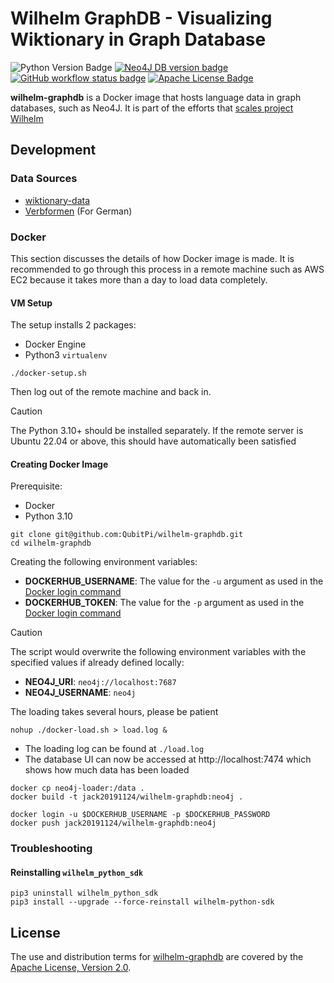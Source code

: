 Wilhelm GraphDB - Visualizing Wiktionary in Graph Database
==========================================================

![Python Version Badge]
[![Neo4J DB version badge]][Neo4J Docker version]
[![GitHub workflow status badge][GitHub workflow status badge]][GitHub workflow status URL]
[![Apache License Badge]][Apache License, Version 2.0]

__wilhelm-graphdb__ is a Docker image that hosts language data in graph databases, such as Neo4J. It is part of the
efforts that [scales project Wilhelm](https://github.com/QubitPi/wilhelm?tab=readme-ov-file#why-do-i-decide-to-scale-project-wilhelm)

Development
-----------

### Data Sources

- [wiktionary-data](https://github.com/QubitPi/wiktionary-data)
- [Verbformen](./verbformen) (For German)

### Docker

This section discusses the details of how Docker image is made. It is recommended to go through this process in a remote
machine such as AWS EC2 because it takes more than a day to load data completely.

#### VM Setup

The setup installs 2 packages:

- Docker Engine
- Python3 `virtualenv`

```console
./docker-setup.sh
```

Then log out of the remote machine and back in.

> [!CAUTION]
> 
> The Python 3.10+ should be installed separately. If the remote server is Ubuntu 22.04 or above, this should have
> automatically been satisfied

#### Creating Docker Image

Prerequisite:

- Docker
- Python 3.10


```console
git clone git@github.com:QubitPi/wilhelm-graphdb.git
cd wilhelm-graphdb
```

Creating the following environment variables:

- __DOCKERHUB_USERNAME__: The value for the `-u` argument as used in the [Docker login command]
- __DOCKERHUB_TOKEN__: The value for the `-p` argument as used in the [Docker login command]

> [!CAUTION]
>
> The script would overwrite the following environment variables with the specified values if already defined locally:
>
> - __NEO4J_URI__: `neo4j://localhost:7687`
> - __NEO4J_USERNAME__: `neo4j`
>
> The loading takes several hours, please be patient

```console
nohup ./docker-load.sh > load.log &
```

- The loading log can be found at `./load.log`
- The database UI can now be accessed at http://localhost:7474 which shows how much data has been loaded

```console
docker cp neo4j-loader:/data .
docker build -t jack20191124/wilhelm-graphdb:neo4j .

docker login -u $DOCKERHUB_USERNAME -p $DOCKERHUB_PASSWORD
docker push jack20191124/wilhelm-graphdb:neo4j
```

### Troubleshooting

#### Reinstalling `wilhelm_python_sdk`

```console
pip3 uninstall wilhelm_python_sdk
pip3 install --upgrade --force-reinstall wilhelm-python-sdk
```



License
-------

The use and distribution terms for [wilhelm-graphdb]() are covered by the [Apache License, Version 2.0].

[Apache License Badge]: https://img.shields.io/badge/Apache%202.0-F25910.svg?style=for-the-badge&logo=Apache&logoColor=white
[Apache License, Version 2.0]: https://www.apache.org/licenses/LICENSE-2.0

[Docker login command]: https://docker.qubitpi.org//reference/cli/docker/login/#options

[GitHub workflow status badge]: https://img.shields.io/github/actions/workflow/status/QubitPi/wilhelm-graphdb/ci-cd.yaml?branch=master&style=for-the-badge&logo=github&logoColor=white&label=CI/CD
[GitHub workflow status URL]: https://github.com/QubitPi/wilhelm-graphdb/actions/workflows/ci-cd.yaml

[Neo4J DB version badge]: https://img.shields.io/badge/Neo4J-5.24--enterprise-4581C3.svg?style=for-the-badge&logo=neo4j&logoColor=white
[Neo4J Docker version]: https://hub.docker.com/_/neo4j/tags?name=5.24-enterprise

[Python Version Badge]: https://img.shields.io/badge/Python-3.10-FFD845?labelColor=498ABC&style=for-the-badge&logo=python&logoColor=white
